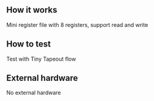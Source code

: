 <!---

This file is used to generate your project datasheet. Please fill in the information below and delete any unused
sections.

You can also include images in this folder and reference them in the markdown. Each image must be less than
512 kb in size, and the combined size of all images must be less than 1 MB.
-->

## How it works

Mini register file with 8 registers, support read and write

## How to test

Test with Tiny Tapeout flow

## External hardware

No external hardware
